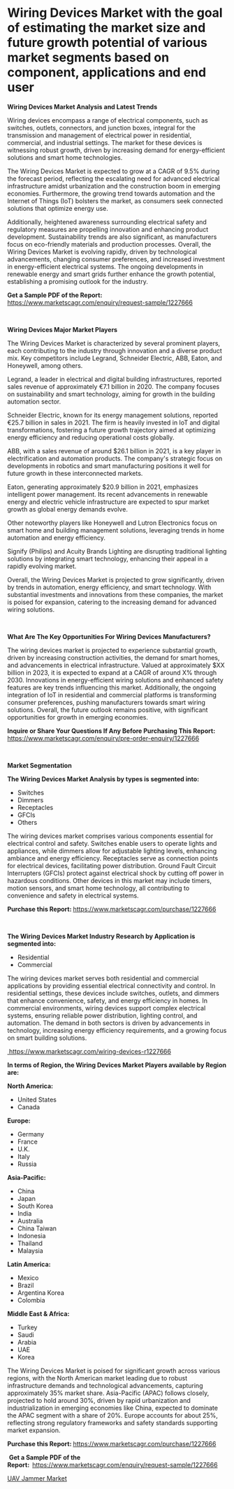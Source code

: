 <p><h1>Wiring Devices Market with the goal of estimating the market size and future growth potential of various market segments based on component, applications and end user</h1></p><p><strong>Wiring Devices Market Analysis and Latest Trends</strong></p>
<p><p>Wiring devices encompass a range of electrical components, such as switches, outlets, connectors, and junction boxes, integral for the transmission and management of electrical power in residential, commercial, and industrial settings. The market for these devices is witnessing robust growth, driven by increasing demand for energy-efficient solutions and smart home technologies. </p><p>The Wiring Devices Market is expected to grow at a CAGR of 9.5% during the forecast period, reflecting the escalating need for advanced electrical infrastructure amidst urbanization and the construction boom in emerging economies. Furthermore, the growing trend towards automation and the Internet of Things (IoT) bolsters the market, as consumers seek connected solutions that optimize energy use.</p><p>Additionally, heightened awareness surrounding electrical safety and regulatory measures are propelling innovation and enhancing product development. Sustainability trends are also significant, as manufacturers focus on eco-friendly materials and production processes. Overall, the Wiring Devices Market is evolving rapidly, driven by technological advancements, changing consumer preferences, and increased investment in energy-efficient electrical systems. The ongoing developments in renewable energy and smart grids further enhance the growth potential, establishing a promising outlook for the industry.</p></p>
<p><strong>Get a Sample PDF of the Report:&nbsp;</strong> <a href="https://www.marketscagr.com/enquiry/request-sample/1227666?utm_campaign=1166&utm_medium=2&utm_source=Github&utm_content=ia&utm_term=18022025&utm_id=wiring-devices">https://www.marketscagr.com/enquiry/request-sample/1227666</a></p>
<p>&nbsp;</p>
<p><strong>Wiring Devices Major Market Players</strong></p>
<p><p>The Wiring Devices Market is characterized by several prominent players, each contributing to the industry through innovation and a diverse product mix. Key competitors include Legrand, Schneider Electric, ABB, Eaton, and Honeywell, among others. </p><p>Legrand, a leader in electrical and digital building infrastructures, reported sales revenue of approximately €7.1 billion in 2020. The company focuses on sustainability and smart technology, aiming for growth in the building automation sector.</p><p>Schneider Electric, known for its energy management solutions, reported €25.7 billion in sales in 2021. The firm is heavily invested in IoT and digital transformations, fostering a future growth trajectory aimed at optimizing energy efficiency and reducing operational costs globally.</p><p>ABB, with a sales revenue of around $26.1 billion in 2021, is a key player in electrification and automation products. The company's strategic focus on developments in robotics and smart manufacturing positions it well for future growth in these interconnected markets.</p><p>Eaton, generating approximately $20.9 billion in 2021, emphasizes intelligent power management. Its recent advancements in renewable energy and electric vehicle infrastructure are expected to spur market growth as global energy demands evolve.</p><p>Other noteworthy players like Honeywell and Lutron Electronics focus on smart home and building management solutions, leveraging trends in home automation and energy efficiency.</p><p>Signify (Philips) and Acuity Brands Lighting are disrupting traditional lighting solutions by integrating smart technology, enhancing their appeal in a rapidly evolving market.</p><p>Overall, the Wiring Devices Market is projected to grow significantly, driven by trends in automation, energy efficiency, and smart technology. With substantial investments and innovations from these companies, the market is poised for expansion, catering to the increasing demand for advanced wiring solutions.</p></p>
<p>&nbsp;</p>
<p><strong>What Are The Key Opportunities For Wiring Devices Manufacturers?</strong></p>
<p><p>The wiring devices market is projected to experience substantial growth, driven by increasing construction activities, the demand for smart homes, and advancements in electrical infrastructure. Valued at approximately $XX billion in 2023, it is expected to expand at a CAGR of around X% through 2030. Innovations in energy-efficient wiring solutions and enhanced safety features are key trends influencing this market. Additionally, the ongoing integration of IoT in residential and commercial platforms is transforming consumer preferences, pushing manufacturers towards smart wiring solutions. Overall, the future outlook remains positive, with significant opportunities for growth in emerging economies.</p></p>
<p><strong>Inquire or Share Your Questions If Any Before Purchasing This Report:</strong> <a href="https://www.marketscagr.com/enquiry/pre-order-enquiry/1227666?utm_campaign=1166&utm_medium=2&utm_source=Github&utm_content=ia&utm_term=18022025&utm_id=wiring-devices">https://www.marketscagr.com/enquiry/pre-order-enquiry/1227666</a></p>
<p>&nbsp;</p>
<p><strong>Market Segmentation</strong></p>
<p><strong>The Wiring Devices Market Analysis by types is segmented into:</strong></p>
<p><ul><li>Switches</li><li>Dimmers</li><li>Receptacles</li><li>GFCIs</li><li>Others</li></ul></p>
<p><p>The wiring devices market comprises various components essential for electrical control and safety. Switches enable users to operate lights and appliances, while dimmers allow for adjustable lighting levels, enhancing ambiance and energy efficiency. Receptacles serve as connection points for electrical devices, facilitating power distribution. Ground Fault Circuit Interrupters (GFCIs) protect against electrical shock by cutting off power in hazardous conditions. Other devices in this market may include timers, motion sensors, and smart home technology, all contributing to convenience and safety in electrical systems.</p></p>
<p><strong>Purchase this Report:&nbsp;</strong><a href="https://www.marketscagr.com/purchase/1227666?utm_campaign=1166&utm_medium=2&utm_source=Github&utm_content=ia&utm_term=18022025&utm_id=wiring-devices">https://www.marketscagr.com/purchase/1227666</a></p>
<p>&nbsp;</p>
<p><strong>The Wiring Devices Market Industry Research by Application is segmented into:</strong></p>
<p><ul><li>Residential</li><li>Commercial</li></ul></p>
<p><p>The wiring devices market serves both residential and commercial applications by providing essential electrical connectivity and control. In residential settings, these devices include switches, outlets, and dimmers that enhance convenience, safety, and energy efficiency in homes. In commercial environments, wiring devices support complex electrical systems, ensuring reliable power distribution, lighting control, and automation. The demand in both sectors is driven by advancements in technology, increasing energy efficiency requirements, and a growing focus on smart building solutions.</p></p>
<p><a href="https://www.marketscagr.com/wiring-devices-r1227666?utm_campaign=1166&utm_medium=2&utm_source=Github&utm_content=ia&utm_term=18022025&utm_id=wiring-devices">&nbsp;https://www.marketscagr.com/wiring-devices-r1227666</a></p>
<p><strong>In terms of Region, the Wiring Devices Market Players available by Region are:</strong></p>
<p>
    <p> <strong> North America: </strong>
        <ul>
            <li>United States</li>
            <li>Canada</li>
        </ul>
        </p> 
    <p> <strong> Europe: </strong>
        <ul>
            <li>Germany</li>
            <li>France</li>
            <li>U.K.</li>
            <li>Italy</li>
            <li>Russia</li>
        </ul>
        </p> 
    <p> <strong> Asia-Pacific: </strong>
        <ul>
            <li>China</li>
            <li>Japan</li>
            <li>South Korea</li>
            <li>India</li>
            <li>Australia</li>
            <li>China Taiwan</li>
            <li>Indonesia</li>
            <li>Thailand</li>
            <li>Malaysia</li>
        </ul>
        </p> 
    <p> <strong> Latin America: </strong>
        <ul>
            <li>Mexico</li>
            <li>Brazil</li>
            <li>Argentina Korea</li>
            <li>Colombia</li>
        </ul>
        </p> 
    <p> <strong> Middle East & Africa: </strong>
        <ul>
            <li>Turkey</li>
            <li>Saudi</li>
            <li>Arabia</li>
            <li>UAE</li>
            <li>Korea</li>
        </ul>
    </p>
    </p>
<p><p>The Wiring Devices Market is poised for significant growth across various regions, with the North American market leading due to robust infrastructure demands and technological advancements, capturing approximately 35% market share. Asia-Pacific (APAC) follows closely, projected to hold around 30%, driven by rapid urbanization and industrialization in emerging economies like China, expected to dominate the APAC segment with a share of 20%. Europe accounts for about 25%, reflecting strong regulatory frameworks and safety standards supporting market expansion.</p></p>
<p><strong>Purchase this Report: </strong><a href="https://www.marketscagr.com/purchase/1227666?utm_campaign=1166&utm_medium=2&utm_source=Github&utm_content=ia&utm_term=18022025&utm_id=wiring-devices">https://www.marketscagr.com/purchase/1227666</a></p>
<p>&nbsp;<strong>Get a Sample PDF of the Report:&nbsp;&nbsp;</strong><a href="https://www.marketscagr.com/enquiry/request-sample/1227666?utm_campaign=1166&utm_medium=2&utm_source=Github&utm_content=ia&utm_term=18022025&utm_id=wiring-devices">https://www.marketscagr.com/enquiry/request-sample/1227666</a></p>
<p><strong></strong></p>
<p><p><a href="https://github.com/willjis/Market-Research-Report-List-1/blob/main/uav-jammer-market.md?utm_campaign=1166&utm_medium=2&utm_source=Github&utm_content=ia&utm_term=18022025&utm_id=wiring-devices">UAV Jammer Market</a></p></p>